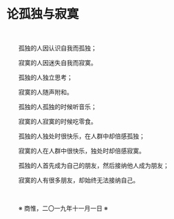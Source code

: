 # 论孤独与寂寞

&emsp;&emsp;

&emsp;&emsp;孤独的人因认识自我而孤独；

&emsp;&emsp;寂寞的人因迷失自我而寂寞。

&emsp;&emsp;孤独的人独立思考；

&emsp;&emsp;寂寞的人随声附和。

&emsp;&emsp;孤独的人孤独的时候听音乐；

&emsp;&emsp;寂寞的人寂寞的时候吃零食。

&emsp;&emsp;孤独的人独处时很快乐，在人群中却倍感孤独；

&emsp;&emsp;寂寞的人在人群中很快乐，独处时却倍感寂寞。

&emsp;&emsp;孤独的人首先成为自己的朋友，然后接纳他人成为朋友；

&emsp;&emsp;寂寞的人有很多朋友，却始终无法接纳自己。

&emsp;&emsp;

&emsp;&emsp;※ 商惟，二〇一九年十一月一日 ※